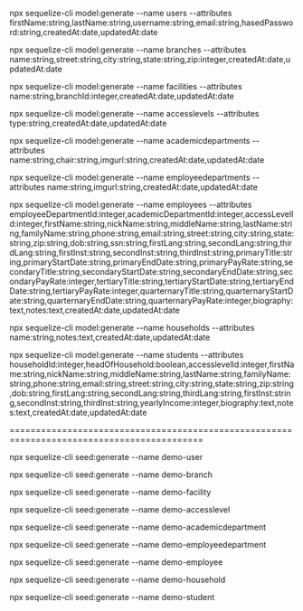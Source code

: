 
npx sequelize-cli model:generate --name users --attributes firstName:string,lastName:string,username:string,email:string,hasedPassword:string,createdAt:date,updatedAt:date

npx sequelize-cli model:generate --name branches --attributes name:string,street:string,city:string,state:string,zip:integer,createdAt:date,updatedAt:date

npx sequelize-cli model:generate --name facilities --attributes name:string,branchId:integer,createdAt:date,updatedAt:date

npx sequelize-cli model:generate --name accesslevels --attributes type:string,createdAt:date,updatedAt:date

npx sequelize-cli model:generate --name academicdepartments --attributes name:string,chair:string,imgurl:string,createdAt:date,updatedAt:date

npx sequelize-cli model:generate --name employeedepartments --attributes name:string,imgurl:string,createdAt:date,updatedAt:date

npx sequelize-cli model:generate --name employees --attributes employeeDepartmentId:integer,academicDepartmentId:integer,accessLevelId:integer,firstName:string,nickName:string,middleName:string,lastName:string,familyName:string,phone:string,email:string,street:string,city:string,state:string,zip:string,dob:string,ssn:string,firstLang:string,secondLang:string,thirdLang:string,firstInst:string,secondInst:string,thirdInst:string,primaryTitle:string,primaryStartDate:string,primaryEndDate:string,primaryPayRate:string,secondaryTitle:string,secondaryStartDate:string,secondaryEndDate:string,secondaryPayRate:integer,tertiaryTitle:string,tertiaryStartDate:string,tertiaryEndDate:string,tertiaryPayRate:integer,quarternaryTitle:string,quarternaryStartDate:string,quarternaryEndDate:string,quarternaryPayRate:integer,biography:text,notes:text,createdAt:date,updatedAt:date

npx sequelize-cli model:generate --name households --attributes name:string,notes:text,createdAt:date,updatedAt:date

npx sequelize-cli model:generate --name students --attributes householdId:integer,headOfHousehold:boolean,accesslevelId:integer,firstName:string,nickName:string,middleName:string,lastName:string,familyName:string,phone:string,email:string,street:string,city:string,state:string,zip:string,dob:string,firstLang:string,secondLang:string,thirdLang:string,firstInst:string,secondInst:string,thirdInst:string,yearlyIncome:integer,biography:text,notes:text,createdAt:date,updatedAt:date

===========================================================================================

npx sequelize-cli seed:generate --name demo-user

npx sequelize-cli seed:generate --name demo-branch

npx sequelize-cli seed:generate --name demo-facility

npx sequelize-cli seed:generate --name demo-accesslevel

npx sequelize-cli seed:generate --name demo-academicdepartment

npx sequelize-cli seed:generate --name demo-employeedepartment

npx sequelize-cli seed:generate --name demo-employee

npx sequelize-cli seed:generate --name demo-household

npx sequelize-cli seed:generate --name demo-student
